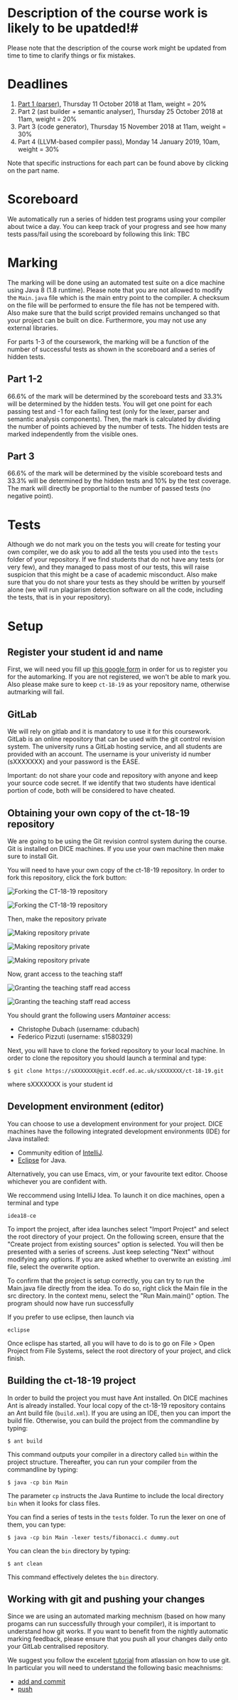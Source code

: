 # Description of the course work is likely to be upatded!#

Please note that the description of the course work might be updated from time to time to clarify things or fix mistakes.

# Deadlines #

1. [Part 1 (parser)](desc/part1/), Thursday 11 October 2018  at 11am, weight = 20%
2. Part 2 (ast builder + semantic analyser),  Thursday 25 October 2018  at 11am, weight = 20%
3. Part 3 (code generator), Thursday 15 November 2018 at 11am, weight = 30%
4. Part 4 (LLVM-based compiler pass), Monday 14 January 2019, 10am, weight = 30%

Note that specific instructions for each part can be found above by clicking on the part name.

# Scoreboard #

We automatically run a series of hidden test programs using your compiler about twice a day.
You can keep track of your progress and see how many tests pass/fail using the scoreboard by following this link: TBC

# Marking #

The marking will be done using an automated test suite on a dice machine using Java 8 (1.8 runtime).
Please note that you are not allowed to modify the `Main.java` file which is the main entry point to the compiler.
A checksum on the file will be performed to ensure the file has not be tempered with.
Also make sure that the build script provided remains unchanged so that your project can be built on dice.
Furthermore, you may not use any external libraries.

For parts 1-3 of the coursework, the marking will be a function of the number of successful tests as shown in the scoreboard and a series of hidden tests.


## Part 1-2
66.6% of the mark will be determined by the scoreboard tests and 33.3% will be determined by the hidden tests.
You will get one point for each passing test and -1 for each failing test (only for the lexer, parser and semantic analysis components).
Then, the mark is calculated by dividing the number of points achieved by the number of tests.
The hidden tests are marked independently from the visible ones.

## Part 3
66.6% of the mark will be determined by the visible scoreboard tests and 33.3% will be determined by the hidden tests and 10% by the test coverage.
The mark will directly be proportial to the number of passed tests (no negative point).

# Tests #

Although we do not mark you on the tests you will create for testing your own compiler, we do ask you to add all the tests you used into the `tests` folder of your repository.
If we find students that do not have any tests (or very few), and they managed to pass most of our tests, this will raise suspicion that this might be a case of academic misconduct.
Also make sure that you do not share your tests as they should be written by yourself alone (we will run plagiarism detection software on all the code, including the tests, that is in your repository).

# Setup #

## Register your student id and name

First, we will need you fill up [this google form](https://docs.google.com/forms/d/e/1FAIpQLSeAj5JKrglJ0AuHD8uvIZc3syErIzuypaNNHlOD47vZi14sPA/viewform)
in order for us to register you for the automarking.
If you are not registered, we won't be able to mark you.
Also please make sure to keep `ct-18-19` as your repository name, otherwise autmarking will fail.

## GitLab ##
We will rely on gitlab and it is mandatory to use it for this coursework.
GitLab is an online repository that can be used with the git control revision system.  The university runs a GitLab hosting service, and all students are provided with an account. The username is your univeristy id number (sXXXXXXX) and your password is the EASE.

Important: do not share your code and repository with anyone and keep your source code secret.
If we identify that two students have identical portion of code, both will be considered to have cheated.


## Obtaining your own copy of the ct-18-19 repository
We are going to be using the Git revision control system during the course. Git is installed on DICE machines. If you use your own machine then make sure to install Git.

You will need to have your own copy of the ct-18-19 repository. In order to fork this repository, click the fork button:

![Forking the CT-18-19 repository](/figures/gl_fork1.png "Forking this repository.")

![Forking the CT-18-19 repository](/figures/gl_fork2.png "Forking this repository.")

Then, make the repository private

![Making repository private](/figures/gl_private1.png "Making repository private.")

![Making repository private](/figures/gl_private2.png "Making repository private.")

![Making repository private](/figures/gl_private3.png "Making repository private.")

Now, grant access to the teaching staff

![Granting the teaching staff read access](/figures/gl_permissions1.png "Granting the teaching staff read access.")

![Granting the teaching staff read access](/figures/gl_permissions2.png "Granting the teaching staff read access.")

You should grant the following users *Mantainer* access:
  * Christophe Dubach (username: cdubach)
  * Federico Pizzuti (username: s1580329)

Next, you will have to clone the forked repository to your local machine. In order to clone the repository you should launch a terminal and type:

```
$ git clone https://sXXXXXXX@git.ecdf.ed.ac.uk/sXXXXXXX/ct-18-19.git
```

where sXXXXXXX is your student id


## Development environment (editor)
You can choose to use a development environment for your project. DICE machines have the following integrated development environments (IDE) for Java installed:

* Community edition of [IntelliJ](https://www.jetbrains.com/idea/).
* [Eclipse](https://www.eclipse.org/downloads/packages/eclipse-ide-java-developers/marsr) for Java.

Alternatively, you can use Emacs, vim, or your favourite text editor. Choose whichever you are confident with.

We reccommend using IntelliJ Idea. To launch it on dice machines, open a terminal and type

```
idea18-ce 
```

To import the project, after idea launches select "Import Project" and select the root directory of your project. On the following screen, ensure that the "Create project from existing sources" option is selected. You will then be presented with a series of screens. Just keep selecting "Next" without modifying any options. If you are asked whether to overwrite an existing .iml file, select the overwrite option.

To confirm that the project is setup correctly, you can try to run the Main.java file directly from the idea. To do so, right click the Main file in the src directory. In the context menu, select the "Run Main.main()" option. The program should now have run successfully


If you prefer to use eclipse, then launch via
```
eclipse
```

Once eclispe has started, all you will have to do is to go on File > Open Project from File Systems, select the root directory of your project, and click finish.

## Building the ct-18-19 project
In order to build the project you must have Ant installed. On DICE machines Ant is already installed.
Your local copy of the ct-18-19 repository contains an Ant build file (`build.xml`).
If you are using an IDE, then you can import the build file.
Otherwise, you can build the project from the commandline by typing:
```
$ ant build
```
This command outputs your compiler in a directory called `bin` within the project structure. Thereafter, you can run your compiler from the commandline by typing:
```
$ java -cp bin Main
```
The parameter `cp` instructs the Java Runtime to include the local directory `bin` when it looks for class files.

You can find a series of tests in the `tests` folder. To run the lexer on one of them, you can type:

```
$ java -cp bin Main -lexer tests/fibonacci.c dummy.out
```


You can clean the `bin` directory by typing:
```
$ ant clean
```
This command effectively deletes the `bin` directory.

## Working with git and pushing your changes

Since we are using an automated marking mechnism (based on how many progams can run successfully through your compiler), it is important to understand how git works. If you want to benefit from the nightly automatic marking feedback, please ensure that you push all your changes daily onto your GitLab centralised repository.

We suggest you follow the excelent [tutorial](https://www.atlassian.com/git/tutorials/what-is-version-control) from atlassian on how to use git. In particular you will need to understand the following basic meachnisms:

* [add and commit](https://www.atlassian.com/git/tutorials/saving-changes)
* [push](https://www.atlassian.com/git/tutorials/syncing/git-push)
